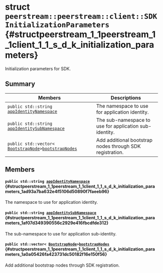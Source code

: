 # struct `peerstream::peerstream::client::SDKInitializationParameters` {#structpeerstream_1_1peerstream_1_1client_1_1_s_d_k_initialization_parameters}

Initialization parameters for SDK.

## Summary

 Members                        | Descriptions                                
--------------------------------|---------------------------------------------
`public std::string `[`appIdentityNamespace`](#structpeerstream_1_1peerstream_1_1client_1_1_s_d_k_initialization_parameters_1ad93a7ba632e4f5106d50890f7faeeb96) | The namespace to use for application identity.
`public std::string `[`appIdentitySubNamespace`](#structpeerstream_1_1peerstream_1_1client_1_1_s_d_k_initialization_parameters_1af07d349390556c2929e416fbcdfde312) | The sub-namespace to use for application sub-identity.
`public std::vector< `[`BootstrapNode`](doxygen/md/peerstream::peerstream::client::BootstrapNode.md#structpeerstream_1_1peerstream_1_1client_1_1_bootstrap_node)` > `[`bootstrapNodes`](#structpeerstream_1_1peerstream_1_1client_1_1_s_d_k_initialization_parameters_1a0a05426fa423731dc50182f16e150f56) | Add additional bootstrap nodes through SDK registration.

## Members

#### `public std::string `[`appIdentityNamespace`](#structpeerstream_1_1peerstream_1_1client_1_1_s_d_k_initialization_parameters_1ad93a7ba632e4f5106d50890f7faeeb96) {#structpeerstream_1_1peerstream_1_1client_1_1_s_d_k_initialization_parameters_1ad93a7ba632e4f5106d50890f7faeeb96}

The namespace to use for application identity.

#### `public std::string `[`appIdentitySubNamespace`](#structpeerstream_1_1peerstream_1_1client_1_1_s_d_k_initialization_parameters_1af07d349390556c2929e416fbcdfde312) {#structpeerstream_1_1peerstream_1_1client_1_1_s_d_k_initialization_parameters_1af07d349390556c2929e416fbcdfde312}

The sub-namespace to use for application sub-identity.

#### `public std::vector< `[`BootstrapNode`](doxygen/md/peerstream::peerstream::client::BootstrapNode.md#structpeerstream_1_1peerstream_1_1client_1_1_bootstrap_node)` > `[`bootstrapNodes`](#structpeerstream_1_1peerstream_1_1client_1_1_s_d_k_initialization_parameters_1a0a05426fa423731dc50182f16e150f56) {#structpeerstream_1_1peerstream_1_1client_1_1_s_d_k_initialization_parameters_1a0a05426fa423731dc50182f16e150f56}

Add additional bootstrap nodes through SDK registration.

